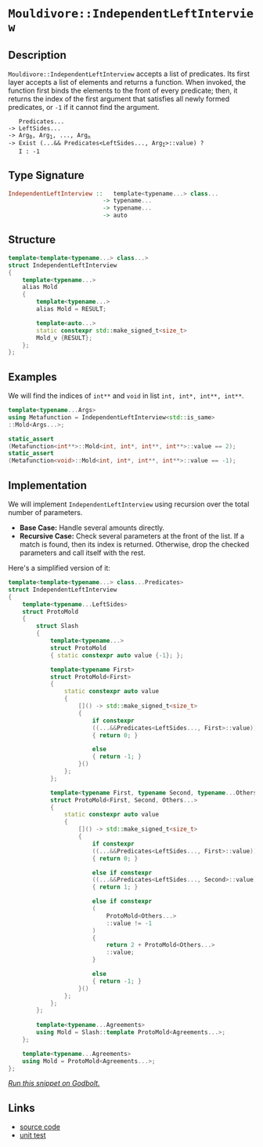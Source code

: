<!-- Copyright 2024 Feng Mofan
SPDX-License-Identifier: Apache-2.0 -->

# `Mouldivore::IndependentLeftInterview`

## Description

`Mouldivore::IndependentLeftInterview` accepts a list of predicates.
Its first layer accepts a list of elements and returns a function.
When invoked, the function first binds the elements to the front of every predicate;
then, it returns the index of the first argument that satisfies all newly formed predicates, or `-1` if it cannot find the argument.

<pre><code>   Predicates...
-> LeftSides...
-> Arg<sub>0</sub>, Arg<sub>1</sub>, ..., Arg<sub>n</sub>
-> Exist (...&& Predicates&lt;LeftSides..., Arg<sub>I</sub>&gt;::value) ?
   I : -1</code></pre>

## Type Signature

```Haskell
IndependentLeftInterview ::   template<typename...> class...
                           -> typename...
                           -> typename...
                           -> auto
```

## Structure

```C++
template<template<typename...> class...>
struct IndependentLeftInterview
{
    template<typename...>
    alias Mold
    {
        template<typename...>
        alias Mold = RESULT;

        template<auto...>
        static constexpr std::make_signed_t<size_t>
        Mold_v {RESULT};
    };  
};
```

## Examples

We will find the indices of `int**` and `void` in list `int, int*, int**, int**`.

```C++
template<typename...Args>
using Metafunction = IndependentLeftInterview<std::is_same>
::Mold<Args...>;

static_assert
(Metafunction<int**>::Mold<int, int*, int**, int**>::value == 2);
static_assert
(Metafunction<void>::Mold<int, int*, int**, int**>::value == -1);
```

## Implementation

We will implement `IndependentLeftInterview` using recursion over the total number of parameters.

- **Base Case:** Handle several amounts directly.
- **Recursive Case:** Check several parameters at the front of the list.
If a match is found, then its index is returned.
Otherwise, drop the checked parameters and call itself with the rest.

Here's a simplified version of it:

```C++
template<template<typename...> class...Predicates>
struct IndependentLeftInterview
{
    template<typename...LeftSides>
    struct ProtoMold
    {
        struct Slash
        {
            template<typename...>
            struct ProtoMold
            { static constexpr auto value {-1}; };

            template<typename First>
            struct ProtoMold<First>
            {   
                static constexpr auto value 
                {
                    []() -> std::make_signed_t<size_t>
                    {
                        if constexpr 
                        ((...&&Predicates<LeftSides..., First>::value))
                        { return 0; }

                        else
                        { return -1; }
                    }()
                };
            };

            template<typename First, typename Second, typename...Others>
            struct ProtoMold<First, Second, Others...>
            {   
                static constexpr auto value 
                {
                    []() -> std::make_signed_t<size_t>
                    {
                        if constexpr 
                        ((...&&Predicates<LeftSides..., First>::value))
                        { return 0; }

                        else if constexpr 
                        ((...&&Predicates<LeftSides..., Second>::value))
                        { return 1; }

                        else if constexpr
                        (
                            ProtoMold<Others...>
                            ::value != -1
                        )
                        { 
                            return 2 + ProtoMold<Others...>
                            ::value; 
                        }

                        else
                        { return -1; }
                    }()
                };
            };
        };
        
        template<typename...Agreements>
        using Mold = Slash::template ProtoMold<Agreements...>;
    };

    template<typename...Agreements>
    using Mold = ProtoMold<Agreements...>;
};
```

[*Run this snippet on Godbolt.*](https://godbolt.org/#z:OYLghAFBqd5QCxAYwPYBMCmBRdBLAF1QCcAaPECAMzwBtMA7AQwFtMQByARg9KtQYEAysib0QXACx8BBAKoBnTAAUAHpwAMvAFYTStJg1DIApACYAQuYukl9ZATwDKjdAGFUtAK4sGIAGz%2BpK4AMngMmAByPgBGmMQgABxBAA6oCoRODB7evnppGY4CYRHRLHEJAOwAnLaY9kUMQgRMxAQ5Pn6BdQ1Zza0EJVGx8UlBCi1tHXlctpOD4cPlozUAlLaoXsTI7BzmAMzhyN5YANQm%2B24EAJ4pmAD6BMRMhAoX2CYaAIIHRyeY50uyAm6CwVHenx%2B3wImBYKQMMIuV1h8KYiMuNzuzDYADo8e9TscmAoFHiccpiJh8KIYW99h9vhNiF4HKcAJIMLBYrCCEKYKgEDkw4gANzwmAA7pCTJUrN9TgrTjC4QjMEjMYxWJgyXyBUI8Fg6QyvorTkyWQRThTUEQALKedCQ00yuUm02K82soQGBQIJ3uhUu/0B03K1Hoq63TW4/H04MhhWey3Wu0O%2BMJl1mlqOZCEgQTTCqFLEU5MLxEU4isReAEugC0XBlABELhZzpUW/tXemQ2HVeqo9iAQAxPDECYQ%2BUJj1PC1W4g21D22iOy6j8cESdu6fttuBqc700TNF4XNoBgFoslssVqveWsHw%2BB2U9p%2BBgCsVnfTYgq1OdYJEEQBAFgmAAaweDJgAidBHiRDIAC8Hk3ONHzfRUgzQ9D3TwKg8wvGEr3OLDsMVKAyXMfxKIpKlTzRTA6TcXVhANBiyVIU51wnelgLvGtVlWV9SN3U5KQILYGFODRW3bFtviE0j6iUBTsMzMSJP/Rsu1klSd2bX9dPdZtW0M4yu2lEj3T7eiByxLVOLHCYOI1IdTiETBz3QZzBy1MkAHkCAQeIjUMpN50XZdVzcLiCA49zPI4gKgvHCjUO3adM33dKn2PHN8MvYtS3LVBK2rB9ssPTCKvQkxP1qn8/wA%2Bks3QYDQIg%2B4oJguDLkQ5Ct2EjCX0s0jcPywjCsMp9yPxMwqLmmjqXoxjmP1Q12Icjd3l4sqBKmyrZVEzBxOISTpO04z5JG7ClIBMbzwKkt9p3GacUo6jKSW2kkVW1jSTxOKPIEVdsB2%2B89uumrDvU07Ti0ttLqharhNu057vzCbiGe6cIGxp8UyXNNLiS4LUuNQadzBmtTjAMALibTS8ZDQTIbfTMmZ3GHJLMc5LHC1MVyREmUtjcmKYTKm1Qu1mn0Rjn3Vu%2BXnWh46NIbGTEfF/SWeRjMOxM1mzNdPXO2NkMhOsiMXN8vEvmASlYUYAgQssrwMiMU5IsBBnvWJJAQEtgECcipE7YdthBH%2Bt643Mx8jYs9LA9s6NtVt%2B3MEdyOBsVN3wmAT2HW9/nCcFy4w4ziPnbJg2fn12OkYAegAKhb1u2/bhvIWb1vTgAFQY53Tjbzvvm79vx5bkekd%2BBhji8M4kXPHYUmdrdISTjEfJjHEvmIYAXa%2BXOPdtY6mCoLxZ8aIuOS5VwneYoV4jFSV4IIVqQDwBROq1LdgJDsu95RwhPXSEuVTz3GJEoNokIIAnxaOfS%2BWQkThAIC3baIB/5uBQRxFBTccGCBbvg1BTd0F8VrPsTsDMzCCXrmA5AECSTxE3N8WBp8EEOCQZcEUqADToMwdgtGBCiGEMEcQ0hZVvb000jQiwHB1i0E4O%2BXgfgOBaFIKgTgbhrDWDNJsbYtYzD7B4KQAgmg5HrDAiAd8kgcQaEkFwSo%2BwNDvg0HNfwZhEiJH0JwSQvAWASA0BoUgKi1EaI4LwBQIAgmmNUXI0gcBYAwEQCATYBAUjlnIJQNAcI6DxEiFqTgqhkh1n8JIU4wBkC5ikDiMwvBaJEGIAaPQ/BBAiDEOwKQMhBCKBUOoWJpBdCzAlM8FInAeDyMUcosx6jOB%2BXLOky0qA8JFP8CUspFSqk2J5hADwOT6BPUMVwVYvAYlaHWBAJA2SUi5LIBQCAVybkgGAFIMwfA6DCkiRAGI0yYjhFaNcMZvBfnMGINcPyMRtAeRicY7Jlc/IMFoAC/pWAYheGAG4MQtBIncF4FgUCRhxDIrHFCvAIoGLTMLB5csuxjEoPqNM2geAYjPFBR4LA0ynh4H8Ti0gZLiAxHSJgJssJDDAEZUYMx6wqAGH3gANXFBKPyWJAVdOEKIcQnSWnyCUGoaZgz9CipQNoyw%2BgmWRMgOsVAK8sjYrrCCemphLDWDMKEvljTDTwHWHYElzgICuGmH4WYoRFhlAqPkdImQBABvDYULIQxQ2jFmN6jhAh%2BhTE8J0PQybGhpoWKUEYCQk3zGjUWgY8aC0SC9XonYlbvEcCUcE6ZYTTgrLWeUypcMtmnAgLgQgJBeZGOOSYyV6wgpMCwAkX8pBLGSH2Diao%2BxKiSDsWYSQ/hAnvn8LUBRHBfGkH8UYnE/guD%2BESNURIJ7rFcHfAuoIITeBhIiVE4dsTzlJIuSk%2BZGS7kPP2fktgnBWgsBFJUOsTBCQGA9lwaoOIuC2LqfgBpTTZharaRq6QWqem6v6boV5wymCjJxRM%2BtUz%2BlhLmWk8spwlmlmIMB0D4GiRQZg3BjQ3bdnXP2QO6hJzJXxMuagPZ8RMn3ME5x0YQGQN1iY886oXAgk0FoB8yg3z%2BnAv%2BSq9ToLwWQocCq2FTt4WIumSitFGLaBYpVXi0VhK1H4EpBwsl2K1GUuQNSlVdKd1qMZcy/5bLdhqM5dy4xfKBVKGFfisVec%2BPSqYHKhVSrGAqtQ%2BqjpGHZBYb6Wo3DBqJWOqsCanz5qp1WsaLa%2B1FD8vOtdfEd15KLU9B9X4P1nIS3BE5OW5YhbSAFEjdkDNMwesRsaJ1sNSb6hNdzW17NfR5ijcTXMAY025shorUcjYWwa3rZ3Q2%2B9MyOC0fo2BiDoq4Ysdsd23tDSB1HN46%2B0dmBx2jCnTuvdB6YN2MqDeyojjJCrtKbMPbj7bDPtOXEhJyTUkLJE7%2BvJBSOBAdKacFgCgRS5hFNBnEqoJgIb7e65psg0NpdVZlvVIB9ikHw4R8ZdbdtNtmV%2BxZeFEdlJR2jysmPseWh2WJm5A79hDrB%2BcgTQnblZN5/skAaOUgpHuBj6o9wucQLo6Ut5SngoqZ%2BX80FmntdgohVC/Tgm4UIqRXZzAqL0WYuxcY6zBKAu4uJY58l/TXPuZ5Z5hlTKWXXH8xyxpwXeChcFRFmz0XX18BlQoeVkpEsqOMSl9pEh0vdJ1VlnQ5PcvGGNTYIrnr1HWvzJwBuQEquWBdQ%2Bt1f188zd9f6gbgb2voHm913rjQ2tt7jatrrWaJspqaMWhvvfeippW/mnvpb025Eb8eNoLfa0KGrR04jdOyOcEO0jtn6POfLW51d/tBxbsvrOQ9p7k7iNvZAGYGD%2Bx9jvhcfYwJt/KinsbWv8JIPokjunSASQ7553viJBzTVCSDVCOKLpcAU47r7CkahKcB3Yn51q1Jv5wEf5C7rB8oZDOCSBAA)

## Links

- [source code](../../../../conceptrodon/mouldivore/independent_left_interview.hpp)
- [unit test](../../../../tests/unit/metafunctions/mouldivore/independent_left_interview.test.hpp)
